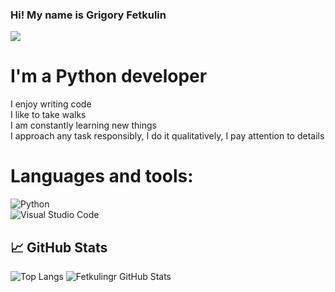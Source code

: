 ### Hi! My name is Grigory Fetkulin
![](https://komarev.com/ghpvc/?username=fetgrigory)
# I'm a Python developer
I enjoy writing code <br />
I like to take walks <br />
I am constantly learning new things <br />
I approach any task responsibly, I do it qualitatively, I pay attention to details <br />

# Languages and tools:
![Python](https://img.shields.io/badge/python-3670A0?style=for-the-badge&logo=python&logoColor=ffdd54)  
![Visual Studio Code](https://img.shields.io/badge/Visual%20Studio%20Code-0078d7.svg?style=for-the-badge&logo=visual-studio-code&logoColor=white)

## 📈 GitHub Stats
![Top Langs](https://github-readme-stats.vercel.app/api/top-langs/?username=fetgrigory&hide=tsql&langs_count=7&theme=merko&layout=compact)
![Fetkulingr GitHub Stats](https://github-readme-stats.vercel.app/api?username=fetgrigory&count_private=true&hide=contribs&show_icons=true&theme=merko)
<br />
<br />

